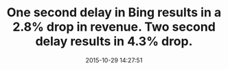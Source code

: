 ---
layout: post
title:  "One second delay in Bing results in a 2.8% drop in revenue. Two second delay results in 4.3% drop."
img:
 image: "bing-logo.png"
 alt: "Bing Logo"
date:   2015-10-29 14:27:51
categories:
---